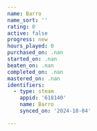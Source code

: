 ```yaml
---
name: Barro
name_sort: ''
rating: 0
active: false
progress: new
hours_played: 0
purchased_on: .nan
started_on: .nan
beaten_on: .nan
completed_on: .nan
mastered_on: .nan
identifiers:
  - type: steam
    appid: '618140'
    name: Barro
    synced_on: '2024-10-04'

---
```

